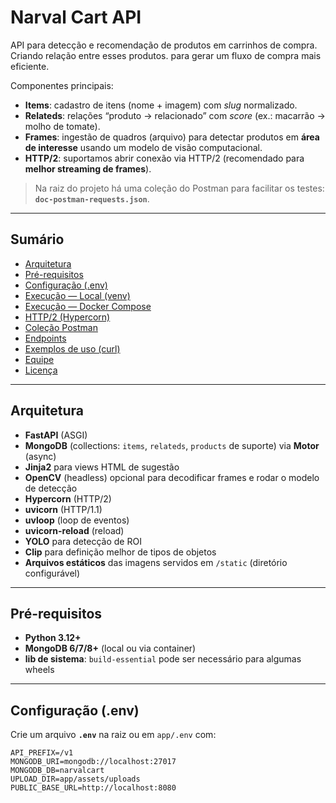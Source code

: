 # Narval Cart API

API para detecção e recomendação de produtos em carrinhos de compra. Criando relação entre esses produtos.
para gerar um fluxo de compra mais eficiente.

Componentes principais:

- **Items**: cadastro de itens (nome + imagem) com *slug* normalizado.
- **Relateds**: relações “produto → relacionado” com *score* (ex.: macarrão → molho de tomate).
- **Frames**: ingestão de quadros (arquivo) para detectar produtos em **área de interesse** usando um modelo de visão computacional.
- **HTTP/2**: suportamos abrir conexão via HTTP/2 (recomendado para **melhor streaming de frames**).

> Na raiz do projeto há uma coleção do Postman para facilitar os testes: **`doc-postman-requests.json`**.

---

## Sumário

- [Arquitetura](#arquitetura)
- [Pré-requisitos](#pré-requisitos)
- [Configuração (.env)](#configuração-env)
- [Execução — Local (venv)](#execução--local-venv)
- [Execução — Docker Compose](#execução--docker-compose)
- [HTTP/2 (Hypercorn)](#http2-hypercorn)
- [Coleção Postman](#coleção-postman)
- [Endpoints](#endpoints)
- [Exemplos de uso (curl)](#exemplos-de-uso-curl)
- [Equipe](#equipe)
- [Licença](#licença)

---

## Arquitetura

- **FastAPI** (ASGI)  
- **MongoDB** (collections: `items`, `relateds`, `products` de suporte) via **Motor** (async)  
- **Jinja2** para views HTML de sugestão  
- **OpenCV** (headless) opcional para decodificar frames e rodar o modelo de detecção
- **Hypercorn** (HTTP/2)
- **uvicorn** (HTTP/1.1) 
- **uvloop** (loop de eventos)
- **uvicorn-reload** (reload)
- **YOLO** para detecção de ROI
- **Clip** para definição melhor de tipos de objetos
- **Arquivos estáticos** das imagens servidos em `/static` (diretório configurável)

---

## Pré-requisitos

- **Python 3.12+**
- **MongoDB 6/7/8+** (local ou via container)
- **lib de sistema**: `build-essential` pode ser necessário para algumas wheels

---

## Configuração (.env)

Crie um arquivo **`.env`** na raiz ou em `app/.env` com:

```env
API_PREFIX=/v1
MONGODB_URI=mongodb://localhost:27017
MONGODB_DB=narvalcart
UPLOAD_DIR=app/assets/uploads
PUBLIC_BASE_URL=http://localhost:8080
